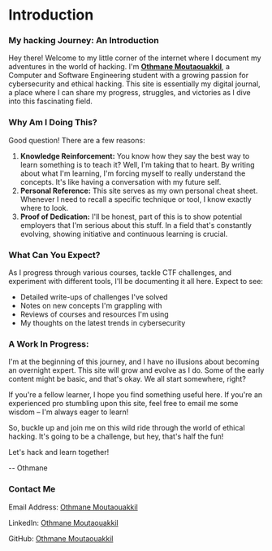 # Introduction

### My hacking Journey: An Introduction

Hey there! Welcome to my little corner of the internet where I document my adventures in the world of hacking. I'm [**Othmane Moutaouakkil**](./#contact-me), a Computer and Software Engineering student with a growing passion for cybersecurity and ethical hacking. This site is essentially my digital journal, a place where I can share my progress, struggles, and victories as I dive into this fascinating field.



### Why Am I Doing This?

Good question! There are a few reasons:

1. **Knowledge Reinforcement:** You know how they say the best way to learn something is to teach it? Well, I'm taking that to heart. By writing about what I'm learning, I'm forcing myself to really understand the concepts. It's like having a conversation with my future self.
2. **Personal Reference:** This site serves as my own personal cheat sheet. Whenever I need to recall a specific technique or tool, I know exactly where to look.
3. **Proof of Dedication:** I'll be honest, part of this is to show potential employers that I'm serious about this stuff. In a field that's constantly evolving, showing initiative and continuous learning is crucial.



### What Can You Expect?

As I progress through various courses, tackle CTF challenges, and experiment with different tools, I'll be documenting it all here. Expect to see:

* Detailed write-ups of challenges I've solved
* Notes on new concepts I'm grappling with
* Reviews of courses and resources I'm using
* My thoughts on the latest trends in cybersecurity



### A Work In Progress:

I'm at the beginning of this journey, and I have no illusions about becoming an overnight expert. This site will grow and evolve as I do. Some of the early content might be basic, and that's okay. We all start somewhere, right?

If you're a fellow learner, I hope you find something useful here. If you're an experienced pro stumbling upon this site, feel free to email me some wisdom – I'm always eager to learn!

So, buckle up and join me on this wild ride through the world of ethical hacking. It's going to be a challenge, but hey, that's half the fun!

Let's hack and learn together!



\-- Othmane



### Contact Me

Email Address: [Othmane Moutaouakkil](https://app.gitbook.com/u/mWhyHksiu0favKelCp4jfMWsQ1x2 "mention")

LinkedIn: [Othmane Moutaouakkil](https://www.linkedin.com/in/othmoutaouakkil)

GitHub: [Othmane Moutaouakkil](https://github.com/moutaouakkil)



